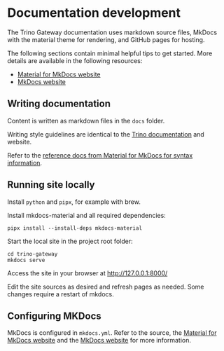# Documentation development

The Trino Gateway documentation uses markdown source files, MkDocs with the 
material theme for rendering, and GitHub pages for hosting.

The following sections contain minimal helpful tips to get started. More 
details are available in the following resources:

* [Material for MkDocs website](https://squidfunk.github.io/mkdocs-material/)
* [MkDocs website](https://www.mkdocs.org/)

## Writing documentation

Content is written as markdown files in the `docs` folder.

Writing style guidelines are identical to the
[Trino documentation](https://github.com/trinodb/trino/tree/master/docs) and 
website.

Refer to the 
[reference docs from Material for MkDocs for syntax information](https://squidfunk.github.io/mkdocs-material/reference/).  

## Running site locally

Install `python` and `pipx`, for example with brew.

Install mkdocs-material and all required dependencies:
```
pipx install --install-deps mkdocs-material
```

Start the local site in the project root folder:

```
cd trino-gateway
mkdocs serve
```

Access the site in your browser at http://127.0.0.1:8000/

Edit the site sources as desired and refresh pages as needed. Some changes 
require a restart of mkdocs.

## Configuring MKDocs

MkDocs is configured in `mkdocs.yml`. Refer to the source, the 
[Material for MkDocs website](https://squidfunk.github.io/mkdocs-material/) 
and the [MkDocs website](https://www.mkdocs.org/) for more information.
